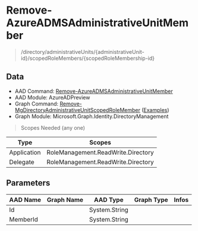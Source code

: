 # Remove-AzureADMSAdministrativeUnitMember

> /directory/administrativeUnits/{administrativeUnit-id}/scopedRoleMembers/{scopedRoleMembership-id}

## Data

+ AAD Command: [Remove-AzureADMSAdministrativeUnitMember](https://docs.microsoft.com/en-us/powershell/module/AzureAD/Remove-AzureADMSAdministrativeUnitMember?view=azureadps-2.0-preview)
+ AAD Module: AzureADPreview
+ Graph Command: [Remove-MgDirectoryAdministrativeUnitScopedRoleMember](https://docs.microsoft.com/en-us/powershell/module/Microsoft.Graph.Identity.DirectoryManagement/Remove-MgDirectoryAdministrativeUnitScopedRoleMember) ([Examples](https://github.com/orgs/msgraph/discussions?discussions_q=Remove-MgDirectoryAdministrativeUnitScopedRoleMember))
+ Graph Module: Microsoft.Graph.Identity.DirectoryManagement

> Scopes Needed (any one)

|Type|Scopes|
|---|---|
|Application|RoleManagement.ReadWrite.Directory|
|Delegate|RoleManagement.ReadWrite.Directory|

## Parameters

|AAD Name|Graph Name|AAD Type|Graph Type|Infos|
|---|---|---|---|---|
|Id||System.String|||
|MemberId||System.String|||

